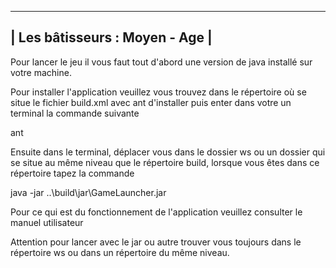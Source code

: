 --------------------------------------------------------------------------------------------------------------------------------
|						Les bâtisseurs : Moyen - Age                                                   |
--------------------------------------------------------------------------------------------------------------------------------

Pour lancer le jeu il vous faut tout d'abord une version de java installé sur votre machine.

Pour installer l'application veuillez vous trouvez dans le répertoire où se situe le fichier build.xml avec ant d'installer puis enter dans votre un terminal la commande suivante

ant

Ensuite dans le terminal, déplacer vous dans le dossier ws ou un dossier qui se situe au même niveau que le répertoire build, lorsque vous êtes dans ce répertoire tapez la commande

java -jar ..\build\jar\GameLauncher.jar

Pour ce qui est du fonctionnement de l'application veuillez consulter le manuel utilisateur

Attention pour lancer avec le jar ou autre trouver vous toujours dans le répertoire ws ou dans un répertoire du même niveau.
